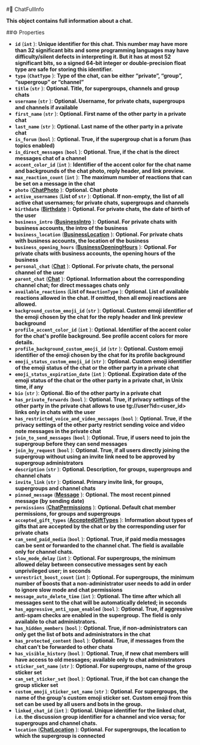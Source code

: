 #🔮 ChatFullInfo

**This object contains full information about a chat.**

##⚙️ Properties

- **`id`** (**`int`** ): **Unique identifier for this chat. This number may have more than 32 significant bits and some programming
languages may have difficulty/silent defects in interpreting it. But it has at most 52 significant bits, so a signed
64-bit integer or double-precision float type are safe for storing this identifier.**
- **`type`** (**`ChatType`** ): **Type of the chat, can be either “private”, “group”, “supergroup” or “channel”**
- **`title`** (**`str`** ): **Optional. Title, for supergroups, channels and group chats**
- **`username`** (**`str`** ): **Optional. Username, for private chats, supergroups and channels if available**
- **`first_name`** (**`str`** ): **Optional. First name of the other party in a private chat**
- **`last_name`** (**`str`** ): **Optional. Last name of the other party in a private chat**
- **`is_forum`** (**`bool`** ): **Optional. True, if the supergroup chat is a forum (has topics enabled)**
- **`is_direct_messages`** (**`bool`** ): **Optional. True, if the chat is the direct messages chat of a channel**
- **`accent_color_id`** (**`int`** ): **Identifier of the accent color for the chat name and backgrounds of the chat photo, reply header, and link preview.**
- **`max_reaction_count`** (**`int`** ): **The maximum number of reactions that can be set on a message in the chat**
- **`photo`** (**[ChatPhoto](ChatPhoto.md)** ): **Optional. Chat photo**
- **`active_usernames`** (**List of `str`** ): **Optional. If non-empty, the list of all active chat usernames; for private chats, supergroups and channels**
- **`birthdate`** (**[Birthdate](Birthdate.md)** ): **Optional. For private chats, the date of birth of the user**
- **`business_intro`** (**[BusinessIntro](BusinessIntro.md)** ): **Optional. For private chats with business accounts, the intro of the business**
- **`business_location`** (**[BusinessLocation](BusinessLocation.md)** ): **Optional. For private chats with business accounts, the location of the business**
- **`business_opening_hours`** (**[BusinessOpeningHours](BusinessOpeningHours.md)** ): **Optional. For private chats with business accounts, the opening hours of the business**
- **`personal_chat`** (**[Chat](Chat.md)** ): **Optional. For private chats, the personal channel of the user**
- **`parent_chat`** (**[Chat](Chat.md)** ): **Optional. Information about the corresponding channel chat; for direct messages chats only**
- **`available_reactions`** (**List of `ReactionType`** ): **Optional. List of available reactions allowed in the chat. If omitted, then all emoji reactions are allowed.**
- **`background_custom_emoji_id`** (**`str`** ): **Optional. Custom emoji identifier of the emoji chosen by the chat for the reply header and link preview background**
- **`profile_accent_color_id`** (**`int`** ): **Optional. Identifier of the accent color for the chat's profile background. See profile accent colors for more details.**
- **`profile_background_custom_emoji_id`** (**`str`** ): **Optional. Custom emoji identifier of the emoji chosen by the chat for its profile background**
- **`emoji_status_custom_emoji_id`** (**`str`** ): **Optional. Custom emoji identifier of the emoji status of the chat or the other party in a private chat**
- **`emoji_status_expiration_date`** (**`int`** ): **Optional. Expiration date of the emoji status of the chat or the other party in a private chat, in Unix time, if any**
- **`bio`** (**`str`** ): **Optional. Bio of the other party in a private chat**
- **`has_private_forwards`** (**`bool`** ): **Optional. True, if privacy settings of the other party in the private chat allows to use tg://user?id=<user_id> links only in chats with the user**
- **`has_restricted_voice_and_video_messages`** (**`bool`** ): **Optional. True, if the privacy settings of the other party restrict sending voice and video note messages in the private chat**
- **`join_to_send_messages`** (**`bool`** ): **Optional. True, if users need to join the supergroup before they can send messages**
- **`join_by_request`** (**`bool`** ): **Optional. True, if all users directly joining the supergroup without using an invite link need to be approved by supergroup administrators**
- **`description`** (**`str`** ): **Optional. Description, for groups, supergroups and channel chats**
- **`invite_link`** (**`str`** ): **Optional. Primary invite link, for groups, supergroups and channel chats**
- **`pinned_message`** (**[Message](Message.md)** ): **Optional. The most recent pinned message (by sending date)**
- **`permissions`** (**[ChatPermissions](ChatPermissions.md)** ): **Optional. Default chat member permissions, for groups and supergroups**
- **`accepted_gift_types`** (**[AcceptedGiftTypes](AcceptedGiftTypes.md)** ): **Information about types of gifts that are accepted by the chat or by the corresponding user for private chats**
- **`can_send_paid_media`** (**`bool`** ): **Optional. True, if paid media messages can be sent or forwarded to the channel chat. The field is available only for channel chats.**
- **`slow_mode_delay`** (**`int`** ): **Optional. For supergroups, the minimum allowed delay between consecutive messages sent by each unprivileged user; in seconds**
- **`unrestrict_boost_count`** (**`int`** ): **Optional. For supergroups, the minimum number of boosts that a non-administrator user needs to add in order to ignore slow mode and chat permissions**
- **`message_auto_delete_time`** (**`int`** ): **Optional. The time after which all messages sent to the chat will be automatically deleted; in seconds**
- **`has_aggressive_anti_spam_enabled`** (**`bool`** ): **Optional. True, if aggressive anti-spam checks are enabled in the supergroup. The field is only available to chat administrators.**
- **`has_hidden_members`** (**`bool`** ): **Optional. True, if non-administrators can only get the list of bots and administrators in the chat**
- **`has_protected_content`** (**`bool`** ): **Optional. True, if messages from the chat can't be forwarded to other chats**
- **`has_visible_history`** (**`bool`** ): **Optional. True, if new chat members will have access to old messages; available only to chat administrators**
- **`sticker_set_name`** (**`str`** ): **Optional. For supergroups, name of the group sticker set**
- **`can_set_sticker_set`** (**`bool`** ): **Optional. True, if the bot can change the group sticker set**
- **`custom_emoji_sticker_set_name`** (**`str`** ): **Optional. For supergroups, the name of the group's custom emoji sticker set. Custom emoji from this set can be used by all users and bots in the group.**
- **`linked_chat_id`** (**`int`** ): **Optional. Unique identifier for the linked chat, i.e. the discussion group identifier for a channel and vice versa; for supergroups and channel chats.**
- **`location`** (**[ChatLocation](ChatLocation.md)** ): **Optional. For supergroups, the location to which the supergroup is connected**
